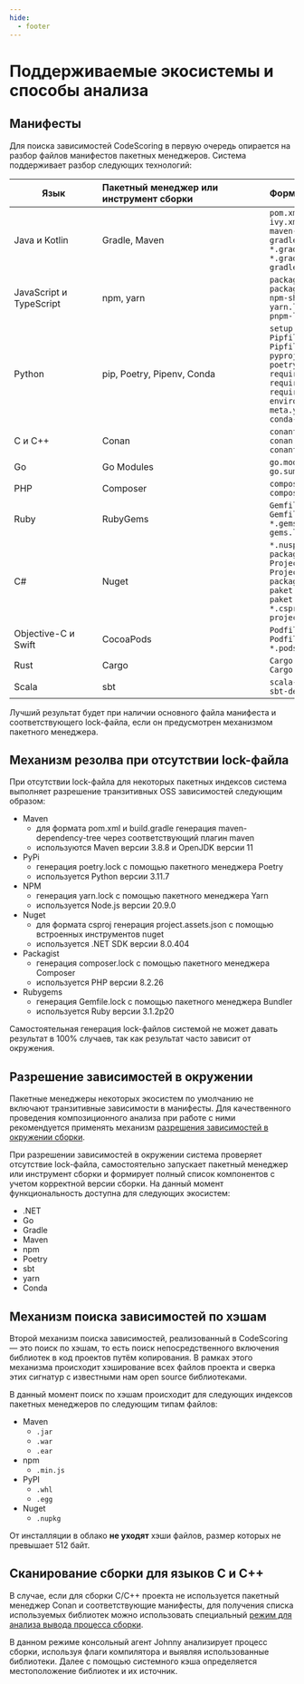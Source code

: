 ```yaml
---
hide:
  - footer
---
```

# Поддерживаемые экосистемы и способы анализа

## Манифесты

Для поиска зависимостей CodeScoring в первую очередь опирается на разбор файлов манифестов пакетных менеджеров. Система поддерживает разбор следующих технологий:

Язык <div style="width:140px">| Пакетный менеджер или инструмент сборки <div style="width:280px"> | Формат файла <div style="width:250px"> |
----------------| :---------------- | :----------- |
Java и Kotlin               |   Gradle, Maven   | `pom.xml`<br/>`ivy.xml`<br/>`maven-dependency-tree.txt`<br/>`gradle-dependency-tree.txt`<br/>`*.gradle`<br/>`*.gradle.kts`<br/> `gradle.lockfile`|
JavaScript и TypeScript     |    npm, yarn      |  `package.json`<br/>`package-lock.json` <br/>`npm-shrinkwrap.json`<br/>`yarn.lock`<br/>`pnpm-lock.yaml`|
Python                      |    pip, Poetry, Pipenv, Conda    |  `setup.py`<br/>`Pipfile`<br/>`Pipfile.lock`<br/>`pyproject.toml`<br/>`poetry.lock`<br/>`requirements.txt`<br/>`requirements.pip`<br/>`requires.txt`<br/>`environment.yml`<br/>`meta.yml`<br/>`conda-lock.yml` |
С и C++                     |    Conan          |  `conanfile.txt`<br/>`conan.lock`<br/>`conanfile.py`|
Go                          |    Go Modules     |  `go.mod`<br/>`go.sum` |
PHP                         |    Composer       |  `composer.json`<br/>`composer.lock`|
Ruby                        |    RubyGems       |  `Gemfile`<br/>`Gemfile.lock`<br/>`*.gemspec`<br/>`gems.locked`|
C#                          |    Nuget          |  `*.nuspec`<br/>`packages.lock.json`<br/>`Project.json`<br/>`Project.lock.json`<br/>`packages.config`<br/>`paket.dependencies`<br/>`paket.lock`<br/>`*.csproj`<br/>`project.assets.json`|
Objective-C и Swift         |    CocoaPods      |  `Podfile`<br/>`Podfile.lock`<br/>`*.podspec`|
Rust                        |    Cargo          |  `Cargo.lock`<br/>`Cargo.toml`|
Scala                       |    sbt            |  `scala-dependency-tree.txt`<br/>`sbt-dependency-tree.txt`|


Лучший результат будет при наличии основного файла манифеста и соответствующего lock-файла, если он предусмотрен механизмом пакетного менеджера.

## Механизм резолва при отсутствии lock-файла

При отсутствии lock-файла для некоторых пакетных индексов система выполняет разрешение транзитивных OSS зависимостей следующим образом:

- Maven
    + для формата pom.xml и build.gradle генерация maven-dependency-tree через соответствующий плагин maven
    + используются Maven версии 3.8.8 и OpenJDK версии 11
- PyPi
    + генерация poetry.lock с помощью пакетного менеджера Poetry
    + используется Python версии 3.11.7
- NPM
    + генерация yarn.lock с помощью пакетного менеджера Yarn
    + используется Node.js версии 20.9.0
- Nuget
    + для формата csproj генерация project.assets.json с помощью встроенных инструментов nuget
    + используется .NET SDK версии 8.0.404
- Packagist
    + генерация composer.lock с помощью пакетного менеджера Composer
    + используется PHP версии 8.2.26
- Rubygems
    + генерация Gemfile.lock с помощью пакетного менеджера Bundler
    + используется Ruby версии 3.1.2p20

Самостоятельная генерация lock-файлов системой не может давать результат в 100% случаев, так как результат часто зависит от окружения.

## Разрешение зависимостей в окружении

Пакетные менеджеры некоторых экосистем по умолчанию не включают транзитивные зависимости в манифесты. Для качественного проведения композиционного анализа при работе с ними рекомендуется применять механизм [разрешения зависимостей в окружении сборки](/agent/resolve).

При разрешении зависимостей в окружении система проверяет отсутствие lock-файла, самостоятельно запускает пакетный менеджер или инструмент сборки и формирует полный список компонентов с учетом корректной версии сборки. На данный момент функциональность доступна для следующих экосистем:

- .NET
- Go
- Gradle
- Maven
- npm
- Poetry
- sbt
- yarn
- Conda

## Механизм поиска зависимостей по хэшам

Второй механизм поиска зависимостей, реализованный в CodeScoring — это поиск по хэшам, то есть поиск непосредственного включения библиотек в код проектов путём копирования. В рамках этого механизма происходит хэширование всех файлов проекта и сверка этих сигнатур с известными нам open source библиотеками.

В данный момент поиск по хэшам происходит для следующих индексов пакетных менеджеров по следующим типам файлов:

- Maven
    + `.jar`
    + `.war`
    + `.ear`
- npm
    + `.min.js`
- PyPI
    + `.whl`
    + `.egg`
- Nuget
    + `.nupkg`


От инсталляции в облако **не уходят** хэши файлов, размер которых не превышает 512 байт.

## Сканирование сборки для языков C и C++

В случае, если для сборки C/С++ проекта не используется пакетный менеджер Conan и соответствующие манифесты, для получения списка используемых библиотек можно использовать специальный [режим для анализа вывода процесса сборки](/agent/scan-build).

В данном режиме консольный агент Johnny анализирует процесс сборки, используя флаги компилятора и выявляя использованные библиотеки. Далее с помощью системного кэша определяется местоположение библиотек и их источник.
